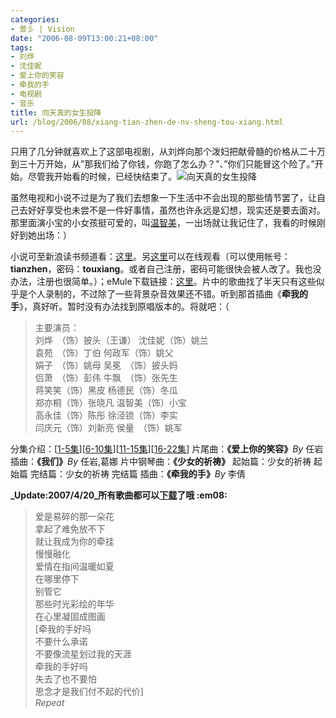 ```yaml
---
categories:
- 景彡 | Vision
date: "2006-08-09T13:00:21+08:00"
tags:
- 刘烨
- 沈佳妮
- 爱上你的笑容
- 牵我的手
- 电视剧
- 音乐
title: 向天真的女生投降
url: /blog/2006/08/xiang-tian-zhen-de-nv-sheng-tou-xiang.html
---
```

只用了几分钟就喜欢上了这部电视剧，从刘烨向那个泼妇把献骨髓的价格从二十万到三十万开始，从&#8221;那我们给了你钱，你跑了怎么办？&#8221;、&#8221;你们只能冒这个险了。&#8221;开始。尽管我开始看的时候，已经快结束了。<span class="right">![向天真的女生投降](/images/posts/tianzhen.jpg "向天真的女生投降")</span>

虽然电视和小说不过是为了我们去想象一下生活中不会出现的那些情节罢了，让自己去好好享受也未尝不是一件好事情，虽然也许永远是幻想，现实还是要去面对。那里面演小宝的小女孩挺可爱的，叫[温智美](http://blog.sina.com.cn/u/1219450272 "温智美的新浪Blog")，一出场就让我记住了，我看的时候刚好到她出场：）

小说可至新浪读书频道看：[这里](http://book.sina.com.cn/nzt/lit/1105419875_touxiang/index.shtml "向天真的女生投降_读书频道_新浪网")。另[这里](http://www.xxyst.com/V/48.htm "小小影视厅")可以在线观看（可以使用帐号：**tianzhen**，密码：**touxiang**。或者自己注册，密码可能很快会被人改了。我也没办法，注册也很简单。）；eMule下载链接：[这里](http://lib.verycd.com/2006/04/29/0000100926.html "VeryCD")。片中的歌曲找了半天只有这些似乎是个人录制的，不过除了一些背景杂音效果还不错。听到那首插曲《**牵我的手**》，真好听。暂时没有办法找到原唱版本的。将就吧：（
<!--more-->

> 主要演员：  
> 刘烨　（饰）披头（王谦） 沈佳妮（饰）姚兰  
> 袁苑　（饰）丁伯 何政军（饰）姚父  
> 娟子　（饰）姚母 吴冕　（饰）披头妈  
> 侣萧　（饰）彭伟 牛飘　（饰）张先生  
> 蒋笑笑（饰）黑皮 杨德民（饰）冬瓜  
> 郑亦桐（饰）张晓凡 温智美（饰）小宝  
> 高永佳（饰）陈彤 徐泾锁（饰）李实  
> 闫庆元（饰）刘新亮 侯量　（饰）姚军

分集介绍：[[1-5集](http://ent.sina.com.cn/v/2006-07-28/21211177186.html "向天真的女生投降")][[6-10集](http://ent.sina.com.cn/v/2006-07-28/21221177187.html "向天真的女生投降")][[11-15集](http://ent.sina.com.cn/v/2006-07-28/21231177188.html "向天真的女生投降")][[16-22集](http://ent.sina.com.cn/v/2006-07-28/21231177189.html "向天真的女生投降")]
片尾曲：**《爱上你的笑容》**_By_ 任岩
插曲：**《我们》**_By_ 任岩,葛娜
片中钢琴曲：**《少女的祈祷》**
起始篇：少女的祈祷 起始篇
完结篇：少女的祈祷 完结篇
插曲：**《牵我的手》**_By_ 李倩

**_Update:2007/4/20_所有歌曲都可以[下载](http://www.box.net/public/0xnteqex9f "向天真的女生投降")了哦 :em08:**

> 爱是易碎的那一朵花  
> 拿起了难免放不下  
> 就让我成为你的牵挂  
> 慢慢融化  
> 爱情在指间温暖如夏  
> 在哪里停下  
> 别管它  
> 那些时光彩绘的年华  
> 在心里凝固成图画  
> [牵我的手好吗  
> 不要什么承诺  
> 不要像流星划过我的天涯  
> 牵我的手好吗  
> 失去了也不要怕  
> 思念才是我们付不起的代价]  
> _Repeat_
